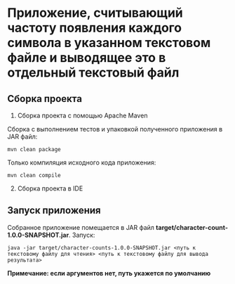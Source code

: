 # Приложение, считывающий частоту появления каждого символа в указанном текстовом файле и выводящее это в отдельный текстовый файл

## Сборка проекта
1. Сборка проекта с помощью Apache Maven

Сборка с выполнением тестов и упаковкой полученного приложения в JAR файл:
``` 
mvn clean package 
```

Только компиляция исходного кода приложения:
``` 
mvn clean compile
```

2. Сборка проекта в IDE

## Запуск приложения
Собранное приложение помещается в JAR файл **target/character-count-1.0.0-SNAPSHOT.jar**.
Запуск:
```
java -jar target/character-counts-1.0.0-SNAPSHOT.jar <путь к текстовому файлу для чтения> <путь к текстовому файлу для вывода результата>
```
__Примечание: если аргументов нет, путь укажется по умолчанию__